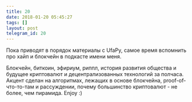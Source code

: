 ```yaml
---
title: 20
date: 2018-01-20 05:45:27
tags: []
layout: post
telegram_id: 20
---
```


Пока приводят в порядок материалы с UfaPy, самое время вспомнить про хайп и блокчейн в подкасте имени меня.

Блокчейн, биткоин, эфириум, риппл, история развития общества и будущее криптовалют и децентрализованных технологий за полчаса. Акцент сделан на алгоритмах, лежащих в основе блокчейна, proof-of-что-то-там и рассуждении, почему большинство криптовалют - не более, чем пирамида. Enjoy :)
